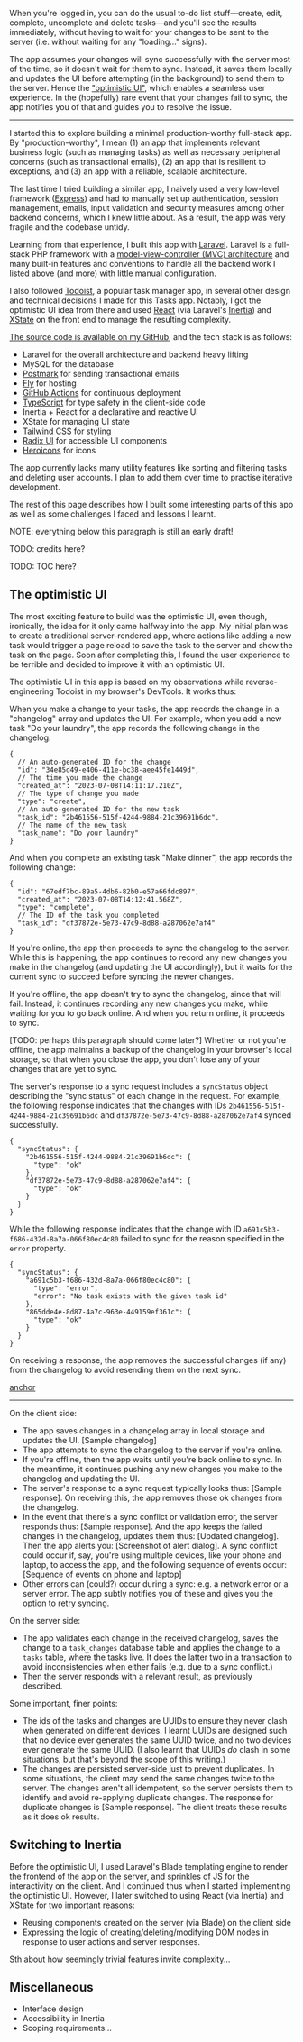 When you're logged in, you can do the usual to-do list stuff—create, edit, complete, uncomplete and delete tasks—and you'll see the results immediately, without having to wait for your changes to be sent to the server (i.e. without waiting for any "loading..." signs).

The app assumes your changes will sync successfully with the server most of the time, so it doesn't wait for them to sync. Instead, it saves them locally and updates the UI before attempting (in the background) to send them to the server. Hence the ["optimistic UI"](https://www.smashingmagazine.com/2016/11/true-lies-of-optimistic-user-interfaces/), which enables a seamless user experience. In the (hopefully) rare event that your changes fail to sync, the app notifies you of that and guides you to resolve the issue.

---

I started this to explore building a minimal production-worthy full-stack app. By "production-worthy", I mean (1) an app that implements relevant business logic (such as managing tasks) as well as necessary peripheral concerns (such as transactional emails), (2) an app that is resilient to exceptions, and (3) an app with a reliable, scalable architecture.

The last time I tried building a similar app, I naively used a very low-level framework ([Express](https://expressjs.com/)) and had to manually set up authentication, session management, emails, input validation and security measures among other backend concerns, which I knew little about. As a result, the app was very fragile and the codebase untidy.

Learning from that experience, I built this app with [Laravel](http://laravel.com/). Laravel is a full-stack PHP framework with a [model-view-controller (MVC) architecture](https://en.wikipedia.org/wiki/Model%E2%80%93view%E2%80%93controller) and many built-in features and conventions to handle all the backend work I listed above (and more) with little manual configuration.

I also followed [Todoist](https://todoist.com/), a popular task manager app, in several other design and technical decisions I made for this Tasks app. Notably, I got the optimistic UI idea from there and used [React](http://react.dev/) (via Laravel's [Inertia](https://inertiajs.com/)) and [XState](https://xstate.js.org/docs/) on the front end to manage the resulting complexity.

[The source code is available on my GitHub](https://github.com/mubaraqwahab/tasks), and the tech stack is as follows:

- Laravel for the overall architecture and backend heavy lifting
- MySQL for the database
- [Postmark](http://postmarkapp.com/) for sending transactional emails
- [Fly](https://fly.io) for hosting
- [GitHub Actions](https://github.com/features/actions) for continuous deployment
- [TypeScript](https://www.typescriptlang.org/) for type safety in the client-side code
- Inertia + React for a declarative and reactive UI
- XState for managing UI state
- [Tailwind CSS](https://tailwindcss.com/) for styling
- [Radix UI](https://www.radix-ui.com/) for accessible UI components
- [Heroicons](https://heroicons.com/) for icons

The app currently lacks many utility features like sorting and filtering tasks and deleting user accounts. I plan to add them over time to practise iterative development.

The rest of this page describes how I built some interesting parts of this app as well as some challenges I faced and lessons I learnt.

NOTE: everything below this paragraph is still an early draft!

TODO: credits here?

TODO: TOC here?

<!-- TODO: heading IDs -->

## The optimistic UI

The most exciting feature to build was the optimistic UI, even though, ironically, the idea for it only came halfway into the app. My initial plan was to create a traditional server-rendered app, where actions like adding a new task would trigger a page reload to save the task to the server and show the task on the page. Soon after completing this, I found the user experience to be terrible and decided to improve it with an optimistic UI.

The optimistic UI in this app is based on my observations while reverse-engineering Todoist in my browser's DevTools. It works thus:

When you make a change to your tasks, the app records the change in a "changelog" array and updates the UI. For example, when you add a new task "Do your laundry", the app records the following change in the changelog:

```jsonc
{
  // An auto-generated ID for the change
  "id": "34e85d49-e406-411e-bc38-aee45fe1449d",
  // The time you made the change
  "created_at": "2023-07-08T14:11:17.210Z",
  // The type of change you made
  "type": "create",
  // An auto-generated ID for the new task
  "task_id": "2b461556-515f-4244-9884-21c39691b6dc",
  // The name of the new task
  "task_name": "Do your laundry"
}
```

And when you complete an existing task "Make dinner", the app records the following change:

```jsonc
{
  "id": "67edf7bc-89a5-4db6-82b0-e57a66fdc897",
  "created_at": "2023-07-08T14:12:41.568Z",
  "type": "complete",
  // The ID of the task you completed
  "task_id": "df37872e-5e73-47c9-8d88-a287062e7af4"
}
```

If you're online, the app then proceeds to sync the changelog to the server. While this is happening, the app continues to record any new changes you make in the changelog (and updating the UI accordingly), but it waits for the current sync to succeed before syncing the newer changes.

If you're offline, the app doesn't try to sync the changelog, since that will fail. Instead, it continues recording any new changes you make, while waiting for you to go back online. And when you return online, it proceeds to sync.

[TODO: perhaps this paragraph should come later?] Whether or not you're offline, the app maintains a backup of the changelog in your browser's local storage, so that when you close the app, you don't lose any of your changes that are yet to sync.

The server's response to a sync request includes a `syncStatus` object describing the "sync status" of each change in the request. For example, the following response indicates that the changes with IDs `2b461556-515f-4244-9884-21c39691b6dc` and `df37872e-5e73-47c9-8d88-a287062e7af4` synced successfully.

```jsonc
{
  "syncStatus": {
    "2b461556-515f-4244-9884-21c39691b6dc": {
      "type": "ok"
    },
    "df37872e-5e73-47c9-8d88-a287062e7af4": {
      "type": "ok"
    }
  }
}
```

While the following response indicates that the change with ID `a691c5b3-f686-432d-8a7a-066f80ec4c80` failed to sync for the reason specified in the `error` property.

```jsonc
{
  "syncStatus": {
    "a691c5b3-f686-432d-8a7a-066f80ec4c80": {
      "type": "error",
      "error": "No task exists with the given task id"
    },
    "865dde4e-8d87-4a7c-963e-449159ef361c": {
      "type": "ok"
    }
  }
}
```

On receiving a response, the app removes the successful changes (if any) from the changelog to avoid resending them on the next sync.

[anchor](#0)

---

On the client side:

- The app saves changes in a changelog array in local storage and updates the UI. [Sample changelog]
- The app attempts to sync the changelog to the server if you're online.
- If you're offline, then the app waits until you're back online to sync. In the meantime, it continues pushing any new changes you make to the changelog and updating the UI.
- The server's response to a sync request typically looks thus: [Sample response]. On receiving this, the app removes those ok changes from the changelog.
- In the event that there's a sync conflict or validation error, the server responds thus: [Sample response]. And the app keeps the failed changes in the changelog, updates them thus: [Updated changelog]. Then the app alerts you: [Screenshot of alert dialog]. A sync conflict could occur if, say, you're using multiple devices, like your phone and laptop, to access the app, and the following sequence of events occur: [Sequence of events on phone and laptop]
- Other errors can (could?) occur during a sync: e.g. a network error or a server error. The app subtly notifies you of these and gives you the option to retry syncing.

On the server side:

- The app validates each change in the received changelog, saves the change to a `task_changes` database table and applies the change to a `tasks` table, where the tasks live. It does the latter two in a transaction to avoid inconsistencies when either fails (e.g. due to a sync conflict.)
- Then the server responds with a relevant result, as previously described.

Some important, finer points:

- The ids of the tasks and changes are UUIDs to ensure they never clash when generated on different devices. I learnt UUIDs are designed such that no device ever generates the same UUID twice, and no two devices ever generate the same UUID. (I also learnt that UUIDs _do_ clash in some situations, but that's beyond the scope of this writing.)
- The changes are persisted server-side just to prevent duplicates. In some situations, the client may send the same changes twice to the server. The changes aren't all idempotent, so the server persists them to identify and avoid re-applying duplicate changes. The response for duplicate changes is [Sample response]. The client treats these results as it does ok results.

## Switching to Inertia

Before the optimistic UI, I used Laravel's Blade templating engine to render the frontend of the app on the server, and sprinkles of JS for the interactivity on the client. And I continued thus when I started implementing the optimistic UI. However, I later switched to using React (via Inertia) and XState for two important reasons:

- Reusing components created on the server (via Blade) on the client side
- Expressing the logic of creating/deleting/modifying DOM nodes in response to user actions and server responses.

Sth about how seemingly trivial features invite complexity...

## Miscellaneous

- Interface design
- Accessibility in Inertia
- Scoping requirements...
